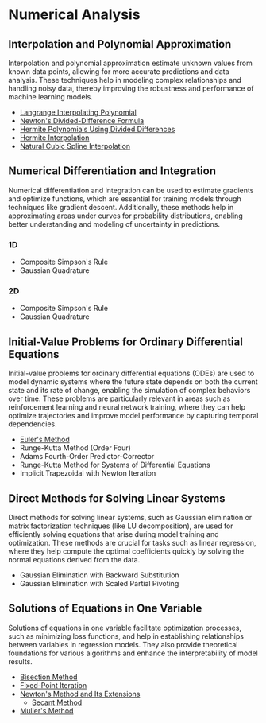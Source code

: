# Numerical Analysis

## Interpolation and Polynomial Approximation
Interpolation and polynomial approximation estimate unknown values from known data points, allowing for more accurate predictions and data analysis. These techniques help in modeling complex relationships and handling noisy data, thereby improving the robustness and performance of machine learning models.
- [Langrange Interpolating Polynomial](https://github.com/n8tmps/MATH323-NumericalAnalysis/blob/main/Lab4.ipynb)
- [Newton's Divided-Difference Formula](https://github.com/n8tmps/MATH323-NumericalAnalysis/blob/main/Lab4.ipynb)
- [Hermite Polynomials Using Divided Differences](https://github.com/n8tmps/MATH323-NumericalAnalysis/blob/main/Lab5.ipynb)
- [Hermite Interpolation](https://github.com/n8tmps/MATH323-NumericalAnalysis/blob/main/Lab5.ipynb)
- [Natural Cubic Spline Interpolation](https://github.com/n8tmps/MATH323-NumericalAnalysis/blob/main/Lab6.ipynb)

## Numerical Differentiation and Integration
Numerical differentiation and integration can be used to estimate gradients and optimize functions, which are essential for training models through techniques like gradient descent. Additionally, these methods help in approximating areas under curves for probability distributions, enabling better understanding and modeling of uncertainty in predictions.

### 1D
- Composite Simpson's Rule
- Gaussian Quadrature
### 2D
- Composite Simpson's Rule
- Gaussian Quadrature

## Initial-Value Problems for Ordinary Differential Equations
Initial-value problems for ordinary differential equations (ODEs) are used to model dynamic systems where the future state depends on both the current state and its rate of change, enabling the simulation of complex behaviors over time. These problems are particularly relevant in areas such as reinforcement learning and neural network training, where they can help optimize trajectories and improve model performance by capturing temporal dependencies.
- [Euler's Method](https://github.com/n8tmps/MATH323-NumericalAnalysis/blob/main/Lab10.ipynb)
- Runge-Kutta Method (Order Four)
- Adams Fourth-Order Predictor-Corrector
- Runge-Kutta Method for Systems of Differential Equations
- Implicit Trapezoidal with Newton Iteration

## Direct Methods for Solving Linear Systems
Direct methods for solving linear systems, such as Gaussian elimination or matrix factorization techniques (like LU decomposition), are used for efficiently solving equations that arise during model training and optimization. These methods are crucial for tasks such as linear regression, where they help compute the optimal coefficients quickly by solving the normal equations derived from the data.
- Gaussian Elimination with Backward Substitution
- Gaussian Elimination with Scaled Partial Pivoting

## Solutions of Equations in One Variable
Solutions of equations in one variable facilitate optimization processes, such as minimizing loss functions, and help in establishing relationships between variables in regression models. They also provide theoretical foundations for various algorithms and enhance the interpretability of model results.
- [Bisection Method](https://github.com/n8tmps/MATH323-NumericalAnalysis/blob/main/Lab1.ipynb)
- [Fixed-Point Iteration](https://github.com/n8tmps/MATH323-NumericalAnalysis/blob/main/Lab1.ipynb)
- [Newton's Method and Its Extensions](https://github.com/n8tmps/MATH323-NumericalAnalysis/blob/main/Lab2.ipynb)
  - [Secant Method](https://github.com/n8tmps/MATH323-NumericalAnalysis/blob/main/Lab2.ipynb)
- [Muller's Method](https://github.com/n8tmps/MATH323-NumericalAnalysis/blob/main/Lab3.ipynb)
